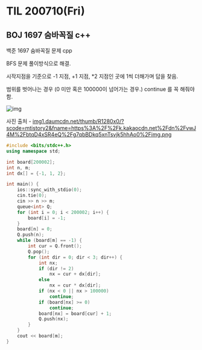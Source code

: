 # TIL 200710(Fri)

 

## BOJ 1697 숨바꼭질 c++

 

백준 1697 숨바꼭질 문제 cpp 

 

BFS 문제 풀이방식으로 해결. 

 

시작지점을 기준으로 -1 지점, +1 지점, *2 지점인 곳에 1씩 더해가며 답을 찾음. 

범위를 벗어나는 경우 (0 미만 혹은 100000이 넘어가는 경우.) continue 를 꼭 해줘야 함. 

  

  

  

![img](https://img1.daumcdn.net/thumb/R1280x0/?scode=mtistory2&fname=https%3A%2F%2Fk.kakaocdn.net%2Fdn%2FvwJ4M%2FbtqD4xSR4eQ%2Fg7qbBDkq5xnTsvjk5hhAo0%2Fimg.png)

사진 출처 - [img1.daumcdn.net/thumb/R1280x0/?scode=mtistory2&fname=https%3A%2F%2Fk.kakaocdn.net%2Fdn%2FvwJ4M%2FbtqD4xSR4eQ%2Fg7qbBDkq5xnTsvjk5hhAo0%2Fimg.png](https://img1.daumcdn.net/thumb/R1280x0/?scode=mtistory2&fname=https%3A%2F%2Fk.kakaocdn.net%2Fdn%2FvwJ4M%2FbtqD4xSR4eQ%2Fg7qbBDkq5xnTsvjk5hhAo0%2Fimg.png)

 

 

```c++
#include <bits/stdc++.h>
using namespace std;

int board[200002];
int n, m;
int dx[] = {-1, 1, 2};

int main() {
    ios::sync_with_stdio(0);
    cin.tie(0);
    cin >> n >> m;
    queue<int> Q;
    for (int i = 0; i < 200002; i++) {
        board[i] = -1;
    }
    board[n] = 0;
    Q.push(n);
    while (board[m] == -1) {
        int cur = Q.front();
        Q.pop();
        for (int dir = 0; dir < 3; dir++) {
            int nx;
            if (dir != 2)
                nx = cur + dx[dir];
            else
                nx = cur * dx[dir];
            if (nx < 0 || nx > 100000)
                continue;
            if (board[nx] >= 0)
                continue;
            board[nx] = board[cur] + 1;
            Q.push(nx);
        }
    }
    cout << board[m];
}
```